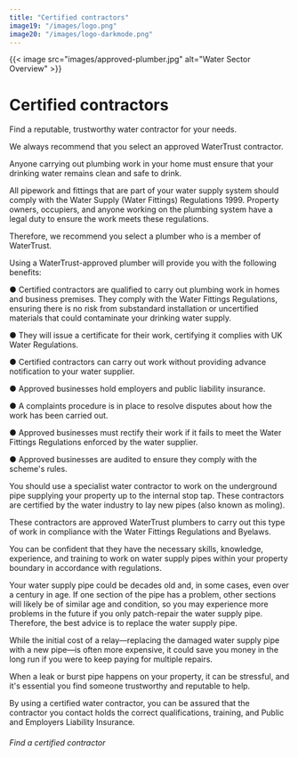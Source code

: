 ```yaml
---
title: "Certified contractors"
image19: "/images/logo.png"
image20: "/images/logo-darkmode.png"
---
```


{{< image src="images/approved-plumber.jpg" alt="Water Sector Overview" >}}

# Certified contractors

Find a reputable, trustworthy water contractor for your needs.

We always recommend that you select an approved WaterTrust contractor.

Anyone carrying out plumbing work in your home must ensure that your drinking water remains clean and safe to drink.

All pipework and fittings that are part of your water supply system should comply with the Water Supply (Water Fittings) Regulations 1999. Property owners, occupiers, and anyone working on the plumbing system have a legal duty to ensure the work meets these regulations. 

Therefore, we recommend you select a plumber who is a member of WaterTrust.

Using a WaterTrust-approved plumber will provide you with the following benefits:

● Certified contractors are qualified to carry out plumbing work in homes and business premises. They comply with the Water Fittings Regulations, ensuring there is no risk from substandard installation or uncertified materials that could contaminate your drinking water supply.

● They will issue a certificate for their work, certifying it complies with UK Water Regulations.

● Certified contractors can carry out work without providing advance notification to your water supplier.

● Approved businesses hold employers and public liability insurance.

● A complaints procedure is in place to resolve disputes about how the work has been carried out.

● Approved businesses must rectify their work if it fails to meet the Water Fittings Regulations enforced by the water supplier.

● Approved businesses are audited to ensure they comply with the scheme's rules.

You should use a specialist water contractor to work on the underground pipe supplying your property up to the internal stop tap. These contractors are certified by the water industry to lay new pipes (also known as moling).

These contractors are approved WaterTrust plumbers to carry out this type of work in compliance with the Water Fittings Regulations and Byelaws.

You can be confident that they have the necessary skills, knowledge, experience, and training to work on water supply pipes within your property boundary in accordance with regulations.

Your water supply pipe could be decades old and, in some cases, even over a century in age. If one section of the pipe has a problem, other sections will likely be of similar age and condition, so you may experience more problems in the future if you only patch-repair the water supply pipe. Therefore, the best advice is to replace the water supply pipe.

While the initial cost of a relay—replacing the damaged water supply pipe with a new pipe—is often more expensive, it could save you money in the long run if you were to keep paying for multiple repairs.

When a leak or burst pipe happens on your property, it can be stressful, and it's essential you find someone trustworthy and reputable to help.

By using a certified water contractor, you can be assured that the contractor you contact holds the correct qualifications, training, and Public and Employers Liability Insurance.

###### Find a certified contractor
